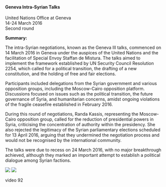 <h4>Geneva Intra-Syrian Talks</h4>

United Nations Office at Geneva <br>
14-24 March 2016<br> 
Second round

<b>Summary:</b>	

The intra-Syrian negotiations, known as the Geneva III talks, commenced on 14 March 2016 in Geneva under the auspices of the United Nations and the facilitation of Special Envoy Staffan de Mistura. The talks aimed to implement the framework established by UN Security Council Resolution 2254, which called for a political transition, the drafting of a new constitution, and the holding of free and fair elections.

Participants included delegations from the Syrian government and various opposition groups, including the Moscow-Cairo opposition platform. Discussions focused on issues such as the political transition, the future governance of Syria, and humanitarian concerns, amidst ongoing violations of the fragile ceasefire established in February 2016.

During this round of negotiations, Randa Kassis, representing the Moscow-Cairo opposition group, called for the reduction of presidential powers in Syria, criticising the concentration of authority within the presidency. She also rejected the legitimacy of the Syrian parliamentary elections scheduled for 13 April 2016, arguing that they undermined the negotiation process and would not be recognised by the international community.

The talks were due to recess on 24 March 2016, with no major breakthrough achieved, although they marked an important attempt to establish a political dialogue among Syrian factions.

![](90.jpeg)
![](91.jpeg)

video 92
<p></p>
